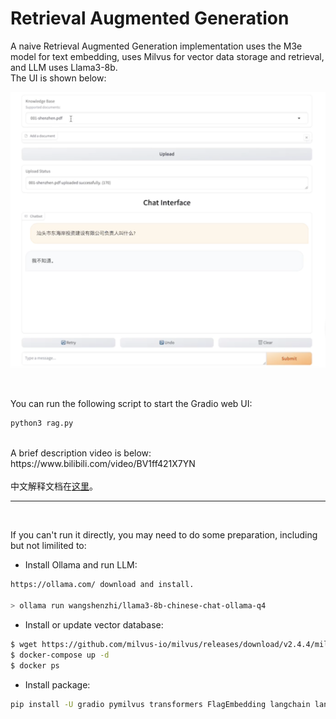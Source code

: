 # Retrieval Augmented Generation
A naive Retrieval Augmented Generation implementation uses the M3e model for text embedding, uses Milvus for vector data storage and retrieval, and LLM uses Llama3-8b. 
<br/>
The UI is shown below:

<p align="center">
  <img src="rs/rag.png" alt="UI demo" />
</p>

<br/>
  
You can run the following script to start the Gradio web UI:
```bash
python3 rag.py
```

<br/>
A brief description video is below:
<br/>
https://www.bilibili.com/video/BV1ff421X7YN
<br/>
<br/>
中文解释文档在<a href="document_zh.pdf">这里</a>。
<br/>

---

<br/>

If you can't run it directly, you may need to do some preparation, including but not limilited to:

- Install Ollama and run LLM:
```bash
https://ollama.com/ download and install.

> ollama run wangshenzhi/llama3-8b-chinese-chat-ollama-q4
```


- Install or update vector database:
```bash
$ wget https://github.com/milvus-io/milvus/releases/download/v2.4.4/milvus-standalone-docker-compose.yml -O docker-compose.yml
$ docker-compose up -d
$ docker ps
```

- Install package:
```bash
pip install -U gradio pymilvus transformers FlagEmbedding langchain langchain-core langchain_community langchain-milvus langchain-text-splitters pypdf2 bs4 
```
